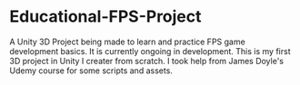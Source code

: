# Educational-FPS-Project
A Unity 3D Project being made to learn and practice FPS game development basics.
It is currently ongoing in development.
This is my first 3D project in Unity I creater from scratch.
I took help from James Doyle's Udemy course for some scripts and assets.
